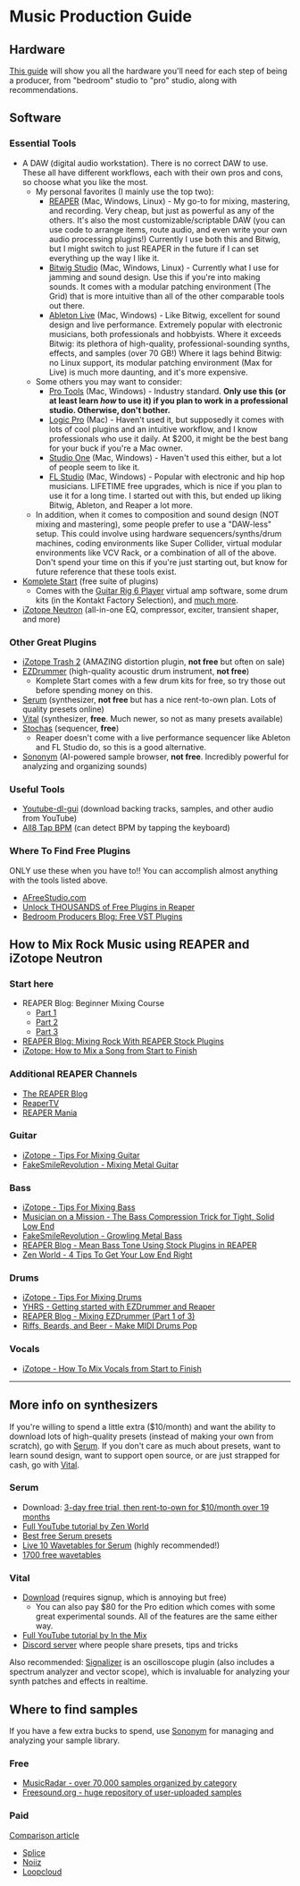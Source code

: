 # Music Production Guide

## Hardware
[This guide](https://ehomerecordingstudio.com) will show you all the hardware you'll need for each step of being a producer, from "bedroom" studio to "pro" studio, along with recommendations.

## Software

### Essential Tools
- A DAW (digital audio workstation). There is no correct DAW to use. These all have different workflows, each with their own pros and cons, so choose what you like the most.
  - My personal favorites (I mainly use the top two): 
    - [REAPER](https://reaper.fm) (Mac, Windows, Linux) - My go-to for mixing, mastering, and recording. Very cheap, but just as powerful as any of the others. It's also the most customizable/scriptable DAW (you can use code to arrange items, route audio, and even write your own audio processing plugins!) Currently I use both this and Bitwig, but I might switch to just REAPER in the future if I can set everything up the way I like it.
    - [Bitwig Studio](https://www.bitwig.com/) (Mac, Windows, Linux) - Currently what I use for jamming and sound design. Use this if you're into making sounds. It comes with a modular patching environment (The Grid) that is more intuitive than all of the other comparable tools out there.
    - [Ableton Live](https://www.ableton.com) (Mac, Windows) - Like Bitwig, excellent for sound design and live performance. Extremely popular with electronic musicians, both professionals and hobbyists. Where it exceeds Bitwig: its plethora of high-quality, professional-sounding synths, effects, and samples (over 70 GB!) Where it lags behind Bitwig: no Linux support, its modular patching environment (Max for Live) is much more daunting, and it's more expensive. 
  - Some others you may want to consider:
    - [Pro Tools](https://www.avid.com/pro-tools) (Mac, Windows) - Industry standard. **Only use this (or at least learn _how_ to use it) if you plan to work in a professional studio. Otherwise, don't bother.**
    - [Logic Pro](https://www.apple.com/logic-pro/) (Mac) - Haven't used it, but supposedly it comes with lots of cool plugins and an intuitive workflow, and I know professionals who use it daily. At $200, it might be the best bang for your buck if you're a Mac owner. 
    - [Studio One](https://www.presonus.com/products/Studio-One) (Mac, Windows) - Haven't used this either, but a lot of people seem to like it.
    - [FL Studio](https://www.image-line.com) (Mac, Windows) - Popular with electronic and hip hop musicians. LIFETIME free upgrades, which is nice if you plan to use it for a long time. I started out with this, but ended up liking Bitwig, Ableton, and Reaper a lot more.
  - In addition, when it comes to composition and sound design (NOT mixing and mastering), some people prefer to use a "DAW-less" setup. This could involve using hardware sequencers/synths/drum machines, coding environments like Super Collider, virtual modular environments like VCV Rack, or a combination of all of the above. Don't spend your time on this if you're just starting out, but know for future reference that these tools exist.
- [Komplete Start](https://www.native-instruments.com/en/products/komplete/bundles/komplete-start/) (free suite of plugins)
  - Comes with the [Guitar Rig 6 Player](https://www.native-instruments.com/en/products/komplete/guitar/guitar-rig-6-player/) virtual amp software, some drum kits (in the Kontakt Factory Selection), and [much more](https://www.native-instruments.com/en/products/komplete/bundles/komplete-start/included-products/).
- [iZotope Neutron](https://www.izotope.com/en/products/neutron.html) (all-in-one EQ, compressor, exciter, transient shaper, and more)

### Other Great Plugins
- [iZotope Trash 2](https://www.pluginboutique.com/products/438-Trash2) (AMAZING distortion plugin, **not free** but often on sale)
- [EZDrummer](https://www.toontrack.com/product/ezdrummer-2/) (high-quality acoustic drum instrument, **not free**)
  - Komplete Start comes with a few drum kits for free, so try those out before spending money on this.
- [Serum](#more-info-on-synthesizers) (synthesizer, **not free** but has a nice rent-to-own plan. Lots of quality presets online)
- [Vital](#more-info-on-synthesizers) (synthesizer, **free**. Much newer, so not as many presets available)
- [Stochas](https://stochas.org) (sequencer, **free**)
  - Reaper doesn't come with a live performance sequencer like Ableton and FL Studio do, so this is a good alternative.
- [Sononym](https://www.sononym.net) (AI-powered sample browser, **not free**. Incredibly powerful for analyzing and organizing sounds)

### Useful Tools
- [Youtube-dl-gui](https://github.com/MrS0m30n3/youtube-dl-gui) (download backing tracks, samples, and other audio from YouTube)
- [All8 Tap BPM](https://www.all8.com/tools/bpm.htm) (can detect BPM by tapping the keyboard)

### Where To Find Free Plugins
ONLY use these when you have to!! You can accomplish almost anything with the tools listed above.
- [AFreeStudio.com](https://AFreeStudio.com)  
- [Unlock THOUSANDS of Free Plugins in Reaper](https://youtu.be/2W8gbpfxwiM)  
- [Bedroom Producers Blog: Free VST Plugins](https://bedroomproducersblog.com/free-vst-plugins/)

## How to Mix Rock Music using REAPER and iZotope Neutron

### Start here
- REAPER Blog: Beginner Mixing Course
	- [Part 1](https://reaperblog.net/course/beginner-mixing-course-part-1/)   
	- [Part 2](https://reaperblog.net/course/beginner-mixing-course-part-2/)  
	- [Part 3](https://reaperblog.net/course/beginner-mixing-course-part-3/)
- [REAPER Blog: Mixing Rock With REAPER Stock Plugins](https://www.youtube.com/watch?v=WQZ0nivlCvQ&list=PL4mhaIEnflCBNTGK6Ggxsy-oJDANa1-Kt&index=20&t=0s)
- [iZotope: How to Mix a Song from Start to Finish](https://youtu.be/-f3SgEu79Gg)

### Additional REAPER Channels
- [The REAPER Blog](https://www.youtube.com/user/audiogeekzine/videos)
- [ReaperTV](https://www.youtube.com/channel/UCMUHt6JzCMsdtvkaJpU3KXw/playlists)
- [REAPER Mania](https://www.youtube.com/channel/UCq297H7Ca98HlB5mVFHGSsQ)

### Guitar
- [iZotope - Tips For Mixing Guitar](https://www.youtube.com/watch?v=PNoXn-K88vc) 
- [FakeSmileRevolution - Mixing Metal Guitar](https://www.youtube.com/watch?v=A2C\_VR\_ppDA) 

### Bass

- [iZotope - Tips For Mixing Bass](https://www.youtube.com/watch?v=BWED\_GSBEL4) 
- [Musician on a Mission - The Bass Compression Trick for Tight, Solid Low End](https://www.youtube.com/watch?v=xFNMd1J8Bwc) 
- [FakeSmileRevolution - Growling Metal Bass](https://www.youtube.com/watch?v=PJDmHAaQtqo) 
- [REAPER Blog - Mean Bass Tone Using Stock Plugins in REAPER](https://www.youtube.com/watch?v=oyrEjRu\_U5Y&list=PL4mhaIEnflCBNTGK6Ggxsy-oJDANa1-Kt&index=98&t=0s) 
- [Zen World - 4 Tips To Get Your Low End Right](https://www.youtube.com/watch?v=AbMZpyw8qnA) 

### Drums
- [iZotope - Tips For Mixing Drums](https://www.youtube.com/watch?v=PZE3a0W44TM) 
- [YHRS - Getting started with EZDrummer and Reaper](https://youtu.be/bXRpl5tX9wg)
- [REAPER Blog - Mixing EZDrummer (Part 1 of 3)](https://www.youtube.com/watch?v=Dig4ilbB4BQ&list=PL4mhaIEnflCBNTGK6Ggxsy-oJDANa1-Kt&index=40&t=0s) 
- [Riffs, Beards, and Beer - Make MIDI Drums Pop](https://www.youtube.com/watch?v=iedzxyBXPoA) 

### Vocals
- [iZotope - How To Mix Vocals from Start to Finish](https://www.youtube.com/watch?v=jdIyIcH1_G8)

----
## More info on synthesizers
If you're willing to spend a little extra ($10/month) and want the ability to download lots of high-quality presets (instead of making your own from scratch), go with [Serum](https://xferrecords.com/products/serum). If you don't care as much about presets, want to learn sound design, want to support open source, or are just strapped for cash, go with [Vital](https://vital.audio).

### Serum
- Download: [3-day free trial, then rent-to-own for $10/month over 19 months](https://splice.com/plugins/15493-serum-vst-au-by-xfer-records)
- [Full YouTube tutorial by Zen World](https://www.youtube.com/playlist?list=PLrqs7vRFQ4rbeHxoDJHDGL3UkHgbcLZ62)
- [Best free Serum presets](https://blog.landr.com/best-free-serum-presets/)
- [Live 10 Wavetables for Serum](https://drive.google.com/file/d/1nFMuDHQpAMytbiVQlzL8kPKyxLbZSbYY/view) (highly recommended!)
- [1700 free wavetables](https://www.reddit.com/r/edmproduction/comments/2jhew1/1700_waveforms_for_serums_wavetable_download_link/)

### Vital
- [Download](https://vital.audio) (requires signup, which is annoying but free)
  - You can also pay $80 for the Pro edition which comes with some great experimental sounds. All of the features are the same either way.
- [Full YouTube tutorial by In the Mix](https://www.youtube.com/watch?v=7qQX6YGBQEA)
- [Discord server](https://discord.gg/dpZxr98) where people share presets, tips and tricks

Also recommended: [Signalizer](http://www.jthorborg.com/index.html?ipage=signalizer) is an oscilloscope plugin (also includes a spectrum analyzer and vector scope), which is invaluable for analyzing your synth patches and effects in realtime.

## Where to find samples
If you have a few extra bucks to spend, use [Sononym](https://www.sononym.net) for managing and analyzing your sample library.

### Free
- [MusicRadar - over 70,000 samples organized by category](https://www.musicradar.com/news/tech/free-music-samples-royalty-free-loops-hits-and-multis-to-download)
- [Freesound.org - huge repository of user-uploaded samples](https://freesound.org)

### Paid
[Comparison article](https://audioassemble.com/best-audio-samples-subscription-services/)
- [Splice](splice.com/sounds)
- [Noiiz](https://www.noiiz.com)
- [Loopcloud](https://www.loopcloud.com/cloud/)

